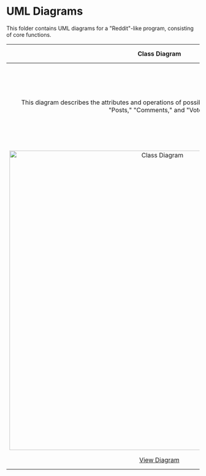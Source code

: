 # UML Diagrams
This folder contains UML diagrams for a "Reddit"-like program, consisting of core functions.

| Class Diagram | Use Case Diagram | State Diagram | Sequence Diagram |
| :-: | :-: | :-: | :-: |
| This diagram describes the attributes and operations of possible classes to be implemented like "Posts," "Comments," and "Votes." | This diagram describes possible actions that users may perform on the program. | This diagram describes possible behavioral states that our program may experience. | This diagram describes the ordered process that our program may experience. |
| <img width="782" alt="Class Diagram" src="https://github.com/Trannics/CS151-TheJavaChips/assets/131493733/f1fd6b28-469b-4928-873c-fb7c83132e8f"> | ![Use Case Diagram](https://github.com/Trannics/CS151-TheJavaChips/assets/131493733/4f64f92c-5474-4be6-b8c0-aa1f95900f63) | ![State Diagram](https://github.com/Trannics/CS151-TheJavaChips/assets/131493733/bb5ea80d-3231-40ee-9ccc-be4464435ab1) | ![Sequence Diagram](https://github.com/Trannics/CS151-TheJavaChips/assets/131493733/0b8b5779-8cde-4ca3-8bcd-03ef792dd875) |
| [View Diagram](https://github.com/Trannics/CS151-TheJavaChips/blob/main/diagrams/Class%20Diagram.png) | [View Diagram](https://github.com/Trannics/CS151-TheJavaChips/blob/main/diagrams/Use%20Case%20Diagram.png) | [View Diagram](https://github.com/Trannics/CS151-TheJavaChips/blob/main/diagrams/State%20Diagram.png) | [View Diagram](https://github.com/Trannics/CS151-TheJavaChips/blob/main/diagrams/Sequence%20Diagram.png) |
